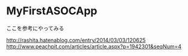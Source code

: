 MyFirstASOCApp
==============

ここを参考にやってみる

http://rashita.hatenablog.com/entry/2014/03/03/120625
http://www.peachpit.com/articles/article.aspx?p=1942301&seqNum=4
